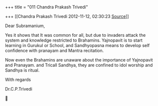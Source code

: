 +++
title = "011 Chandra Prakash Trivedi"

+++
[[Chandra Prakash Trivedi	2012-11-12, 02:30:23 [Source](https://groups.google.com/g/bvparishat/c/4h7jwWCvCjE)]]



Dear Subramanium,  
  
Yes it shows that It was common for all, but due to invaders attack the system and knowledge restricted to Brahamins. Yajnopavit is to start learning in Gurukul or School, and Sandhyopasna means to develop self confidence with pranayam and Mantra recitation.  
  
Now even the Brahamins are unaware about the importance of Yajnopavit and Pranayam. and Tricall Sandhya, they are confined to idol worship and Sandhya is ritual.  
  
With regards  
  
Dr.C.P.Trivedi



